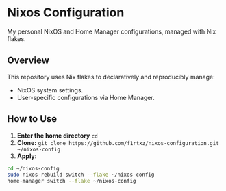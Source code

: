 # Nixos Configuration

My personal NixOS and Home Manager configurations, managed with Nix flakes.

## Overview

This repository uses Nix flakes to declaratively and reproducibly manage:
- NixOS system settings.
- User-specific configurations via Home Manager.

## How to Use

1.  **Enter the home directory** `cd`
2.  **Clone:** `git clone https://github.com/f1rtxz/nixos-configuration.git ~/nixos-config`
3.  **Apply:**
  
```bash
cd ~/nixos-config
sudo nixos-rebuild switch --flake ~/nixos-config
home-manager switch --flake ~/nixos-config
```
